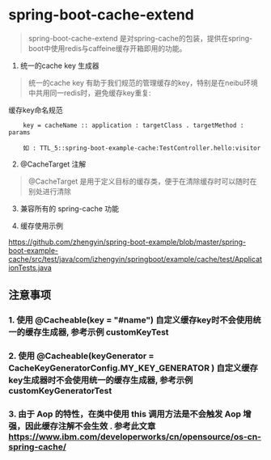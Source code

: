 # spring-boot-cache-extend 

> spring-boot-cache-extend  是对spring-cache的包装，提供在spring-boot中使用redis与caffeine缓存开箱即用的功能。

1. 统一的cache key 生成器

> 统一的cache key 有助于我们规范的管理缓存的key，特别是在neibu环境中共用同一redis时，避免缓存key重复:

缓存key命名规范
``` 
    key = cacheName :: application : targetClass . targetMethod : params
```

``` 
    如 : TTL_5::spring-boot-example-cache:TestController.hello:visitor 
```

2. @CacheTarget 注解

> @CacheTarget 是用于定义目标的缓存类，便于在清除缓存时可以随时在别处进行清除

3. 兼容所有的 spring-cache 功能

4. 缓存使用示例

https://github.com/zhengyin/spring-boot-example/blob/master/spring-boot-example-cache/src/test/java/com/izhengyin/springboot/example/cache/test/ApplicationTests.java

## 注意事项

### 1. 使用  @Cacheable(key = "#name") 自定义缓存key时不会使用统一的缓存生成器, 参考示例 customKeyTest

### 2. 使用  @Cacheable(keyGenerator = CacheKeyGeneratorConfig.MY_KEY_GENERATOR ) 自定义缓存key生成器时不会使用统一的缓存生成器, 参考示例 customKeyGeneratorTest

### 3. 由于 Aop 的特性，在类中使用 this 调用方法是不会触发 Aop 增强，因此缓存注解不会生效 . 参考此文章 https://www.ibm.com/developerworks/cn/opensource/os-cn-spring-cache/